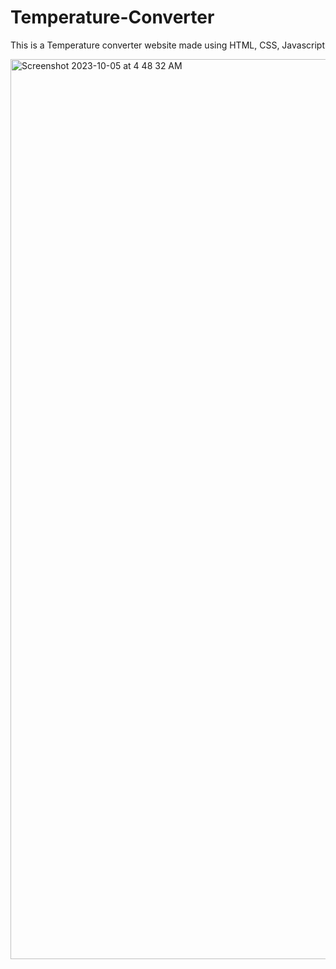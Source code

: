 # Temperature-Converter
This is a Temperature converter website made using HTML, CSS, Javascript

<img width="1440" alt="Screenshot 2023-10-05 at 4 48 32 AM" src="https://github.com/mayeerao20/Temperature-Converter/assets/130275819/1e1363dd-351e-4dcb-a874-5159c838c3e3">


